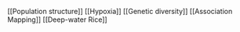 [[Population structure]]
[[Hypoxia]]
[[Genetic diversity]]
[[Association Mapping]]
[[Deep-water Rice]]
